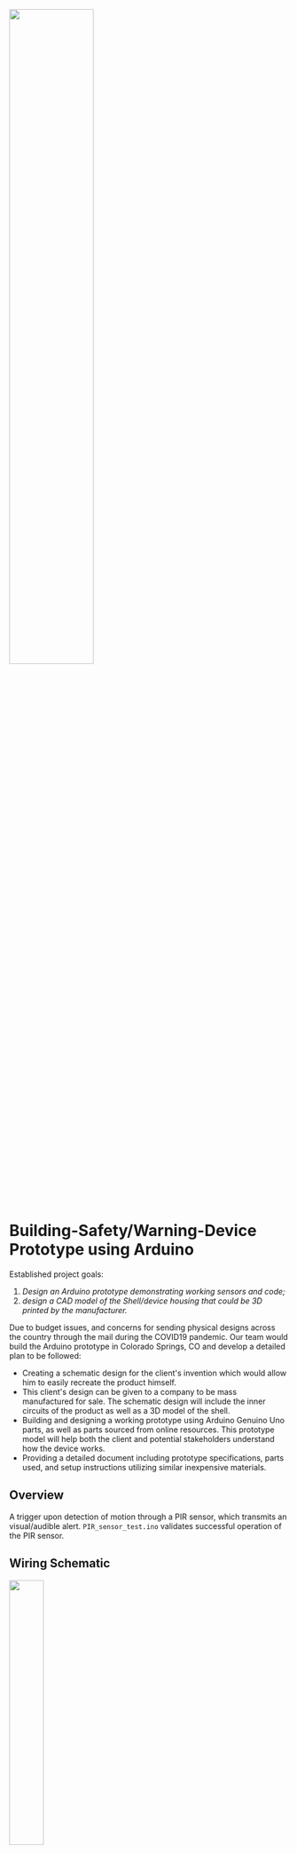 <img width="55%" src="arduino_banner.png">

# Building-Safety/Warning-Device Prototype using Arduino
Established project goals:
1. *Design an Arduino prototype demonstrating working sensors and code;*
2. *design a CAD model of the Shell/device housing that could be 3D printed by the manufacturer.*

Due to budget issues, and concerns for sending physical designs across the country through the mail during the COVID19 pandemic. Our team would build the Arduino prototype in Colorado Springs, CO and develop a detailed plan to be followed:

- Creating a schematic design for the client's invention which would allow him to easily
recreate the product himself. 
- This client's design can be given to a company to be mass manufactured for sale. The schematic design will include the
inner circuits of the product as well as a 3D model of the shell.
- Building and designing a working prototype using Arduino Genuino Uno parts, as well as
parts sourced from online resources. This prototype model will help both the client and potential
stakeholders understand how the device works.
- Providing a detailed document including prototype specifications, parts
used, and setup instructions utilizing similar inexpensive materials.

## Overview
A trigger upon detection of motion through a PIR sensor, which transmits an visual/audible alert. `PIR_sensor_test.ino` validates successful operation of the PIR sensor.

## Wiring Schematic
<img width="35%" src="schematic_01.JPG">

